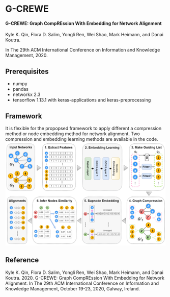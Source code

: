 # G-CREWE
#### G-CREWE: Graph CompREssion With Embedding for Network Alignment
Kyle K. Qin, Flora D. Salim, Yongli Ren, Wei Shao, Mark Heimann, and Danai Koutra.

In The 29th ACM International Conference on Information and Knowledge Management, 2020.
## Prerequisites
* numpy
* pandas
* networkx 2.3
* tensorflow 1.13.1 with keras-applications and keras-preprocessing
## Framework
It is flexible for the propopsed framework to apply different a compression method or node embedding method for network alignment. Two compression and embedding learning methods are available in the code.
![Image of Framework](https://github.com/cruiseresearchgroup/G-CREWE/blob/master/data/framework.png?raw=true)
## Reference
Kyle K. Qin, Flora D. Salim, Yongli Ren, Wei Shao, Mark Heimann, and Danai Koutra. 2020. G-CREWE: Graph CompREssion With Embedding for Network Alignment. In The 29th ACM International Conference on Information and Knowledge Management, October 19-23, 2020, Galway, Ireland.

